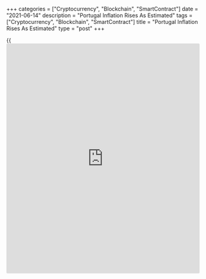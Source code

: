 +++
categories = ["Cryptocurrency", "Blockchain", "SmartContract"]
date = "2021-06-14"
description = "Portugal Inflation Rises As Estimated"
tags = ["Cryptocurrency", "Blockchain", "SmartContract"]
title = "Portugal Inflation Rises As Estimated"
type = "post"
+++

{{<iframe id="large-banner" src="https://www.bounty.group/#slide=19.0" width="100%" height="600" scrolling="no" style="border: 0px solid rgb(216, 221, 230); border-radius: 3px;">}}

Portugal's consumer prices inflation rose as initially estimated in May,
final data from Statistics Portugal showed on Monday.

The consumer price index rose 1.2 percent year-on-year in May, following
a 0.6 percent increase in April, as estimated.

The core CPI, which excludes energy and unprocessed food products
components rose 0.6 percent yearly in May, following a 0.1 percent gain
in the previous month, as initially estimated.

On a monthly basis, consumer prices rose 0.2 percent in May, after a 0.4
percent increase in the previous month.

The EU measure of harmonized index of consumer price, or HICP, increased
0.5 percent annually in May, after a 0.1 percent fall in the prior
month. In the initial estimate, HICP rose 0.4 percent.

For comments and feedback [contact](https://www.playgroundfx.com/contact/): editorial@rtt[news](https://www.letsplayfx.com/blog/forex-news-website/).com

[Economic News][1]

 **What parts of the world are seeing the best (and worst) economic
performances lately? Click[here][2] to check out our [Econ Scorecard][2]
and find out! See up-to-the-moment [ranking](https://www.playgroundfx.com/blog/crypto-exchange-ranking/)s for the best and worst
performers in [GDP][2], [unemployment rate][3], [inflation][4] and much
more.**

   1. www.rtt[news](https://www.letsplayfx.com/blog/forex-news-website/).com/Content/EconomicNews.aspx
   2. www.rtt[news](https://www.letsplayfx.com/blog/forex-news-website/).com/economic-scorecard/world-rank/GDP/highest-performance.aspx
   3. www.rtt[news](https://www.letsplayfx.com/blog/forex-news-website/).com/economic-scorecard/world-rank/unemployment-rate/lowest-performance.aspx
   4. www.rtt[news](https://www.letsplayfx.com/blog/forex-news-website/).com/economic-scorecard/world-rank/CPI/highest-performance.aspx